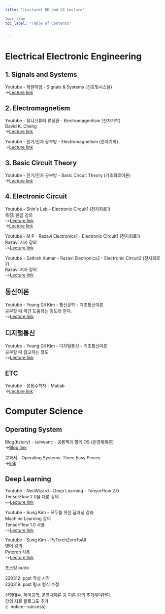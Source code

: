 ```yaml
---
title: "[Lecture] EE and CS Lecture"

toc: true
toc_label: "Table of Contents"


---
```



# Electrical Electronic Engineering

## 1. Signals and Systems
Youtube - 혁펜하임 - Signals & Systems (신호및시스템)  
->[Lecture link](https://youtube.com/playlist?list=PL_iJu012NOxcDuKgSjTKJZJd3bQtkAyZU)  


## 2. Electromagnetism
Youtube - 유니브튜터 류정환 - Electromagnetism (전자기학)  
David K. Cheng  
->[Lecture link](https://youtube.com/playlist?list=PL0v4sYmyfJ6Erfu9ga-auRAM26zzIfl2O)  
  
Youtube - 전기/전자 공부방 - Electromagnetism (전자기학)  
->[Lecture link](https://youtube.com/playlist?list=PL4kNQgnipU2H6NbkZDdsM4qmmVOSILnw3)  


## 3. Basic Circuit Theory
Youtube - 전기/전자 공부방 - Basic Circuit Theory (기초회로이론)  
->[Lecture link](https://youtube.com/playlist?list=PL4kNQgnipU2FQ884pe-7eoti_sU1rH-X6)  


## 4. Electronic Circuit
Youtube - Shin's Lab - Electronic Circuit1 (전자회로1)  
특징: 한글 강의  
->[Lecture link](https://youtube.com/playlist?list=PLtm_YtKTtDkT-KETKZjsON5GOQvP1lSMg)  
->[Lecture link](https://youtube.com/playlist?list=PLtm_YtKTtDkTwC3SpELudCX6POtj0WBJu)  
  
Youtube - M P - Razavi Electronics1 - Electronic Circuit1 (전자회로1)  
Razavi 저자 강의  
->[Lecture link](https://youtube.com/playlist?list=PL7qUW0KPfsIIOPOKL84wK_Qj9N7gvJX6v)  
  
Youtube - Sathish Kumar - Razavi Electronics2 - Electronic Circuit2 (전자회로2)  
Razavi 저자 강의  
->[Lecture link](https://youtube.com/playlist?list=PLO4mxQzfcml_56XSGcA8ULOv7qEtZd0Hy)  
  
  
## 통신이론
Youtube - Young Gil Kim - 통신공학 - 기초통신이론  
공부할 때 약간 도움되는 정도라 한다.  
->[Lecture link](https://youtube.com/playlist?list=PL9k2wIz8VsfNwIfzerAJflETO_RVxnnsM)  

## 디지털통신
Youtube - Young Gil Kim - 디지털통신 - 기초통신이론  
공부할 때 참고하는 정도    
->[Lecture link](https://youtube.com/playlist?list=PL9k2wIz8VsfNIlR42ME7As_f-0_RBPOHF)  
  
  
## ETC
Youtube - 응용수학자 - Matlab  
->[Lecture link](https://youtube.com/playlist?list=PLhJDbPinRWjsCCR3lnVZ1H7a6PIS0kfq9)  
  
  
  
  
# Computer Science
  
## Operating System
Blog(tistory) - suhwanc - 공룡책과 함께 OS (운영체제론)  
->[Blog link](https://suhwanc.tistory.com/174)  
  
  
교과서 - Operating Systems: Three Easy Pieces  
->[link](https://pages.cs.wisc.edu/~remzi/OSTEP/)  
  
  
## Deep Learning
Youtube - NeoWizard - Deep Learning - TensorFlow 2.0   
TensorFlow 2.0을 다룬 강의  
->[Lecture link](https://youtube.com/playlist?list=PLS8gIc2q83OhM0RTktKDitgZGX5dHo7Vs)  
  
  
Youtube - Sung Kim - 모두를 위한 딥러닝 강좌  
Machine Learning 강의  
TensorFlow 1.0 사용  
->[Lecture link](https://youtube.com/playlist?list=PLlMkM4tgfjnLSOjrEJN31gZATbcj_MpUm)  
  
  
Youtube - Sung Kim - PyTorchZeroToAll  
영어 강의  
Pytorch 사용  
->[Lecture link](https://youtube.com/playlist?list=PLlMkM4tgfjnJ3I-dbhO9JTw7gNty6o_2m)  
  
  
  
포스팅 outro

220312: post 작성 시작  
220319: post 링크 형식 수정  
  
선형대수, 제어공학, 운영체제론 등 다른 강의 추가해야한다.  
강의 자료 블로그도 추가  
{: .notice--success}
